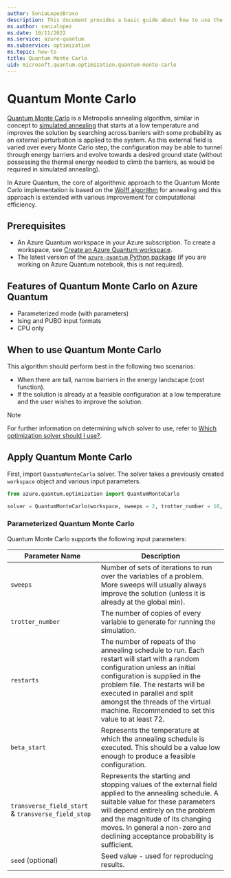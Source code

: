 ```yaml
---
author: SoniaLopezBravo
description: This document provides a basic guide about how to use the Quantum Monte Carlo QIO solver.
ms.author: sonialopez
ms.date: 10/11/2022
ms.service: azure-quantum
ms.subservice: optimization
ms.topic: how-to
title: Quantum Monte Carlo
uid: microsoft.quantum.optimization.quantum-monte-carlo
---
```


# Quantum Monte Carlo

[Quantum Monte Carlo](https://en.wikipedia.org/wiki/Quantum_Monte_Carlo) is a Metropolis annealing algorithm, similar in concept to [simulated annealing](xref:microsoft.quantum.optimization.simulated-annealing) that starts at a low temperature and improves the solution by searching across barriers with some probability as an external perturbation is applied to the system.
As this external field is varied over every Monte Carlo step, the configuration may be able to tunnel through energy barriers and evolve towards a desired ground state (without possessing the thermal energy needed to climb the barriers, as would be required in simulated annealing).

In Azure Quantum, the core of algorithmic approach to the Quantum Monte Carlo implementation is based on the [Wolff algorithm](https://en.wikipedia.org/wiki/Wolff_algorithm) for annealing and this approach is extended with various improvement for computational efficiency.

## Prerequisites

- An Azure Quantum workspace in your Azure subscription. To create a workspace, see [Create an Azure Quantum workspace](xref:microsoft.quantum.how-to.workspace).
- The latest version of the [`azure-quantum` Python package](xref:microsoft.quantum.install-qdk.overview.python-only) (if you are working on Azure Quantum notebook, this is not required).

## Features of Quantum Monte Carlo on Azure Quantum

- Parameterized mode (with parameters)
- Ising and PUBO input formats
- CPU only
  
## When to use Quantum Monte Carlo

This algorithm should perform best in the following two scenarios:

- When there are tall, narrow barriers in the energy landscape (cost function).
- If the solution is already at a feasible configuration at a low temperature and the user wishes to improve the solution.

> [!NOTE]
> For further information on determining which solver to use, refer to [Which optimization solver should I use?](xref:microsoft.quantum.optimization.choose-solver).
  
## Apply Quantum Monte Carlo

First, import `QuantumMonteCarlo` solver. The solver takes a previously created `workspace` object and various input parameters. 

```python
from azure.quantum.optimization import QuantumMonteCarlo

solver = QuantumMonteCarlo(workspace, sweeps = 2, trotter_number = 10, restarts = 72, beta_start = 0.1, transverse_field_start = 10, transverse_field_stop = 0.1, seed = 22)
```

### Parameterized Quantum Monte Carlo 

Quantum Monte Carlo supports the following input parameters:

| Parameter Name | Description |
|----------------|-------------|
| `sweeps`       |   Number of sets of iterations to run over the variables of a problem. More sweeps will usually always improve the solution (unless it is already at the global min).|
| `trotter_number`| The number of copies of every variable to generate for running the simulation. |
|`restarts`| The number of repeats of the annealing schedule to run. Each restart will start with a random configuration unless an initial configuration is supplied in the problem file. The restarts will be executed in parallel and split amongst the threads of the virtual machine. Recommended to set this value to at least 72.|
|`beta_start`| Represents the temperature at which the annealing schedule is executed. This should be a value low enough to produce a feasible configuration. |
|`transverse_field_start` & `transverse_field_stop`| Represents the starting and stopping values of the external field applied to the annealing schedule. A suitable value for these parameters will depend entirely on the problem and the magnitude of its changing moves. In general a non-zero and declining acceptance probability is sufficient.|
|`seed` (optional)| Seed value - used for reproducing results. |
